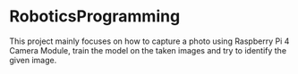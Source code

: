 # RoboticsProgramming
This project mainly focuses on how to capture a photo using Raspberry Pi 4 Camera Module, train the model on the taken images and try to identify the given image.
